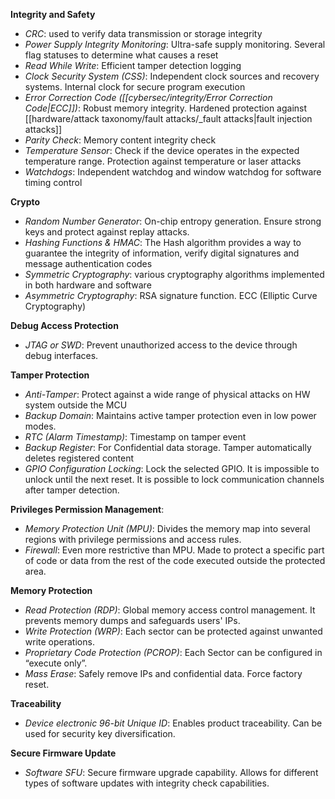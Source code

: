 

**Integrity and Safety** 
- *CRC*: used to verify data transmission or storage integrity
- *Power Supply Integrity Monitoring*: Ultra-safe supply monitoring. Several flag statuses to determine what causes a reset
- *Read While Write*: Efficient tamper detection logging
- *Clock Security System (CSS)*: Independent clock sources and recovery systems. Internal clock for secure program execution
- *Error Correction Code ([[cybersec/integrity/Error Correction Code|ECC]])*: Robust memory integrity. Hardened protection against [[hardware/attack taxonomy/fault attacks/_fault attacks|fault injection attacks]]
- *Parity Check*: Memory content integrity check
- *Temperature Sensor*: Check if the device operates in the expected temperature range. Protection against temperature or laser attacks
- *Watchdogs*: Independent watchdog and window watchdog for software timing control

**Crypto**
- *Random Number Generator*: On-chip entropy generation. Ensure strong keys and protect against replay attacks.
- *Hashing Functions & HMAC*: The Hash algorithm provides a way to guarantee the integrity of information, verify digital signatures and message authentication codes
- *Symmetric Cryptography*: various cryptography algorithms implemented in both hardware and software
- *Asymmetric Cryptography*: RSA signature function. ECC (Elliptic Curve Cryptography)

**Debug Access Protection**
- *JTAG or SWD*: Prevent unauthorized access to the device through debug interfaces.


**Tamper Protection**
- *Anti-Tamper*: Protect against a wide range of physical attacks on HW system outside the MCU
- *Backup Domain*: Maintains active tamper protection even in low power modes.
- *RTC (Alarm Timestamp)*: Timestamp on tamper event
- *Backup Register*: For Confidential data storage. Tamper automatically deletes registered content
- *GPIO Configuration Locking*: Lock the selected GPIO. It is impossible to unlock until the next reset. It is possible to lock communication channels after tamper detection.


**Privileges Permission Management**:
- *Memory Protection Unit (MPU)*: Divides the memory map into several regions with privilege permissions and access rules.
- *Firewall*: Even more restrictive than MPU. Made to protect a specific part of code or data from the rest of the code executed outside the protected area.

**Memory Protection**
- *Read Protection (RDP)*: Global memory access control management. It prevents memory dumps and safeguards users' IPs.
- *Write Protection (WRP)*: Each sector can be protected against unwanted write operations.
- *Proprietary Code Protection (PCROP)*: Each Sector can be configured in “execute only”.
- *Mass Erase*: Safely remove IPs and confidential data. Force factory reset.

**Traceability**
- *Device electronic 96-bit Unique ID*: Enables product traceability. Can be used for security key diversification.

**Secure Firmware Update**
- *Software SFU*: Secure firmware upgrade capability. Allows for different types of software updates with integrity check capabilities.